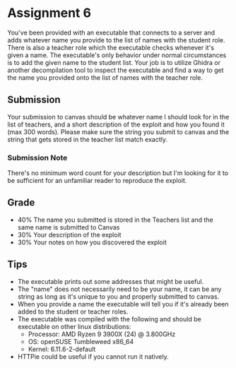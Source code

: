 # Assignment 6
You've been provided with an executable that connects to a server and adds whatever name you provide to the list of names with the student role. There is also a teacher role which the executable checks whenever it's given a name. The executable's only behavior under normal circumstances is to add the given name to the student list. Your job is to utilize Ghidra or another decompilation tool to inspect the executable and find a way to get the name you provided onto the list of names with the teacher role. 

## Submission
Your submission to canvas should be whatever name I should look for in the list of teachers, and a short description of the exploit and how you found it (max 300 words). Please make sure the string you submit to canvas and the string that gets stored in the teacher list match exactly. 

### Submission Note 
There's no minimum word count for your description but I'm looking for it to be sufficient for an unfamiliar reader to reproduce the exploit.

## Grade 
- 40% The name you submitted is stored in the Teachers list and the same name is submitted to Canvas
- 30% Your description of the exploit
- 30% Your notes on how you discovered the exploit

## Tips
- The executable prints out some addresses that might be useful.
- The "name" does not necessarily need to be your name, it can be any string as long as it's unique to you and properly submitted to canvas.
- When you provide a name the executable will tell you if it's already been added to the student or teacher roles.
- The executable was compiled with the following and should be executable on other linux distributions:
  - Processor: AMD Ryzen 9 3900X (24) @ 3.800GHz
  - OS: openSUSE Tumbleweed x86_64
  - Kernel: 6.11.6-2-default
- HTTPie could be useful if you cannot run it natively. 
